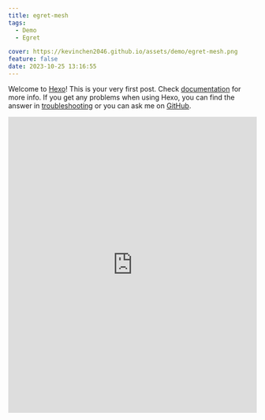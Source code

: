 ```yaml
---
title: egret-mesh
tags:
  - Demo
  - Egret

cover: https://kevinchen2046.github.io/assets/demo/egret-mesh.png
feature: false
date: 2023-10-25 13:16:55
---
```

Welcome to [Hexo](https://hexo.io/)! This is your very first post. Check [documentation](https://hexo.io/docs/) for more info. If you get any problems when using Hexo, you can find the answer in [troubleshooting](https://hexo.io/docs/troubleshooting.html) or you can ask me on [GitHub](https://github.com/hexojs/hexo/issues).

<iframe
width=100%
height=600
src='https://kevinchen2046.github.io/assets/demo/egret-mesh/index.html'
frameborder=0
></iframe>